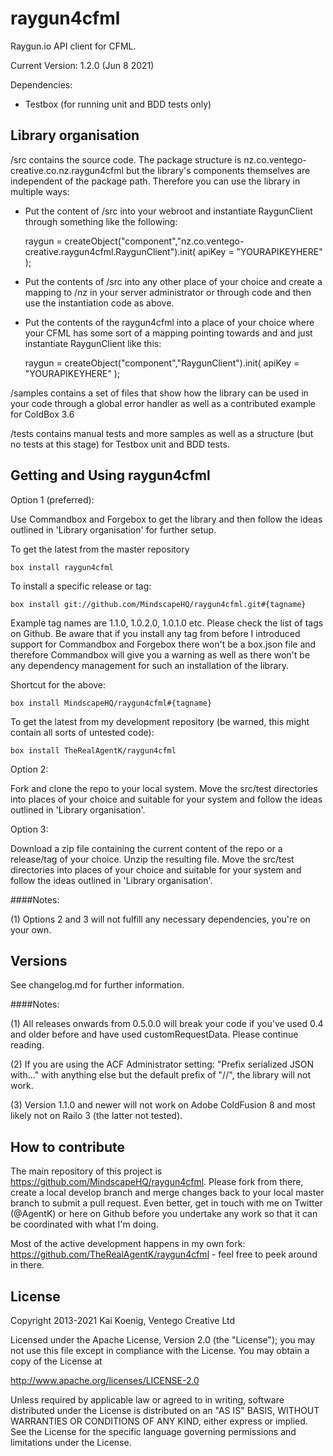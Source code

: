 raygun4cfml
===========

Raygun.io API client for CFML.

Current Version: 1.2.0 (Jun 8 2021)

Dependencies: 

- Testbox (for running unit and BDD tests only)

## Library organisation

/src contains the source code. The package structure is nz.co.ventego-creative.co.nz.raygun4cfml but the library's components themselves are independent of the package path. Therefore you can use the library in multiple ways:

- Put the content of /src into your webroot and instantiate RaygunClient through something like the following:

    raygun = createObject("component","nz.co.ventego-creative.raygun4cfml.RaygunClient").init(
        apiKey = "YOURAPIKEYHERE"
    );

- Put the contents of /src into any other place of your choice and create a mapping to /nz in your server administrator or through code and then use the instantiation code as above.

- Put the contents of the raygun4cfml into a place of your choice where your CFML has some sort of a mapping pointing towards and and just instantiate RaygunClient like this:

    raygun = createObject("component","RaygunClient").init(
        apiKey = "YOURAPIKEYHERE"
    );
    
/samples contains a set of files that show how the library can be used in your code through a global error handler as well as a contributed example for ColdBox 3.6

/tests contains manual tests and more samples as well as a structure (but no tests at this stage) for Testbox unit and BDD tests.

## Getting and Using raygun4cfml

Option 1 (preferred):

Use Commandbox and Forgebox to get the library and then follow the ideas outlined in 'Library organisation' for further setup.

To get the latest from the master repository

    box install raygun4cfml 

To install a specific release or tag: 
    
    box install git://github.com/MindscapeHQ/raygun4cfml.git#{tagname}
    
Example tag names are 1.1.0, 1.0.2.0, 1.0.1.0 etc. Please check the list of tags on Github. Be aware that if you install any tag from before I introduced support for Commandbox and Forgebox there won't be a box.json file and therefore Commandbox will give you a warning as well as there won't be any dependency management for such an installation of the library.
    
Shortcut for the above:
 
    box install MindscapeHQ/raygun4cfml#{tagname}
    
To get the latest from my development repository (be warned, this might contain all sorts of untested code):
  
    box install TheRealAgentK/raygun4cfml

Option 2:

Fork and clone the repo to your local system. Move the src/test directories into places of your choice and suitable for your system and follow the ideas outlined in 'Library organisation'.

Option 3:

Download a zip file containing the current content of the repo or a release/tag of your choice. Unzip the resulting file. Move the src/test directories into places of your choice and suitable for your system and follow the ideas outlined in 'Library organisation'.

####Notes:

(1) Options 2 and 3 will not fulfill any necessary dependencies, you're on your own.

## Versions

See changelog.md for further information.

####Notes:

(1) All releases onwards from 0.5.0.0 will break your code if you've used 0.4 and older before and have used customRequestData. Please continue reading.

(2) If you are using the ACF Administrator setting: "Prefix serialized JSON with..." with anything else but the default prefix of "//", the library will not work.

(3) Version 1.1.0 and newer will not work on Adobe ColdFusion 8 and most likely not on Railo 3 (the latter not tested).


## How to contribute

The main repository of this project is https://github.com/MindscapeHQ/raygun4cfml. Please fork from there, create a local develop branch and merge changes back to your local master branch to submit a pull request. Even better, get in touch with me on Twitter (@AgentK) or here on Github before you undertake any work so that it can be coordinated with what I'm doing.

Most of the active development happens in my own fork: https://github.com/TheRealAgentK/raygun4cfml - feel free to peek around in there.

## License

Copyright 2013-2021 Kai Koenig, Ventego Creative Ltd

Licensed under the Apache License, Version 2.0 (the "License");
you may not use this file except in compliance with the License.
You may obtain a copy of the License at

   http://www.apache.org/licenses/LICENSE-2.0

Unless required by applicable law or agreed to in writing, software
distributed under the License is distributed on an "AS IS" BASIS,
WITHOUT WARRANTIES OR CONDITIONS OF ANY KIND, either express or implied.
See the License for the specific language governing permissions and
limitations under the License.







